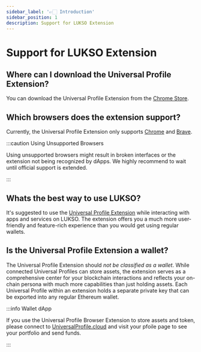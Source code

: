 ```yaml
---
sidebar_label: '👉🏻 Introduction'
sidebar_position: 1
description: Support for LUKSO Extension
---
```


# Support for LUKSO Extension

## Where can I download the Universal Profile Extension?

You can download the Universal Profile Extension from the [Chrome Store](https://chromewebstore.google.com/detail/universal-profiles/abpickdkkbnbcoepogfhkhennhfhehfn?pli=1).

## Which browsers does the extension support?

Currently, the Universal Profile Extension only supports [Chrome](https://www.google.com/intl/en/chrome) and [Brave](https://brave.com/).

:::caution Using Unsupported Browsers

Using unsupported browsers might result in broken interfaces or the extension not being recognized by dApps. We highly recommend to wait until official support is extended.

:::

## Whats the best way to use LUKSO?

It's suggested to use the [Universal Profile Extension](https://docs.lukso.tech/install-up-browser-extension) while interacting with apps and services on LUKSO. The extension offers you a much more user-friendly and feature-rich experience than you would get using regular wallets.

## Is the Universal Profile Extension a wallet?

The Universal Profile Extension should _not be classified as a wallet_. While connected Universal Profiles can store assets, the extension serves as a comprehensive center for your blockchain interactions and reflects your on-chain persona with much more capabilities than just holding assets. Each Universal Profile within an extension holds a separate private key that can be exported into any regular Ethereum wallet.

:::info Wallet dApp

If you use the Universal Profile Browser Extension to store assets and token, please connect to [UniversalProfile.cloud](https://universalprofile.cloud/) and visit your pfoile page to see your portfolio and send funds.

:::
